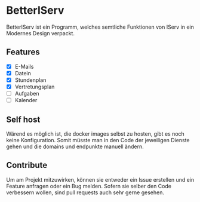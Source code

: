 # BetterIServ
BetterIServ ist ein Programm, welches semtliche Funktionen von IServ in ein Modernes Design verpackt.

## Features
- [x] E-Mails
- [x] Datein
- [x] Stundenplan
- [x] Vertretungsplan
- [ ] Aufgaben
- [ ] Kalender

## Self host
Wärend es möglich ist, die docker images selbst zu hosten, gibt es noch keine Konfiguration. Somit müsste man in den Code der jeweiligen Dienste gehen und die domains und endpunkte manuell ändern.

## Contribute
Um am Projekt mitzuwirken, können sie entweder ein Issue erstellen und ein Feature anfragen oder ein Bug melden. Sofern sie selber den Code verbessern wollen, sind pull requests auch sehr gerne gesehen.
